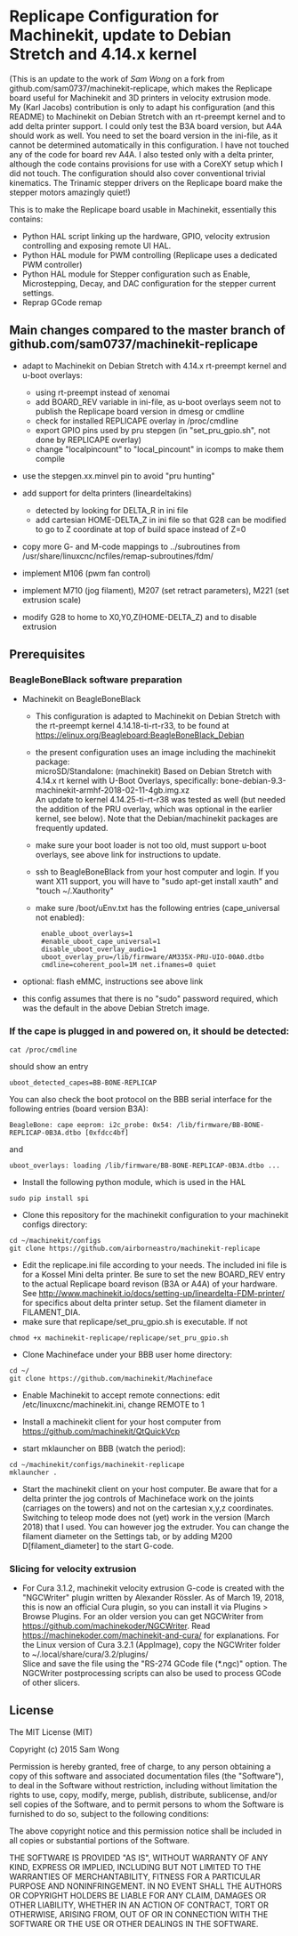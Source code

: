 Replicape Configuration for Machinekit, update to Debian Stretch and 4.14.x kernel
==================================================================================

(This is an update to the work of *Sam Wong* on a fork from github.com/sam0737/machinekit-replicape, which makes the Replicape board useful for Machinekit and 3D printers in velocity extrusion mode.  
My (Karl Jacobs) contribution is only to adapt his configuration (and this README) to Machinekit on Debian Stretch 
with an rt-preempt kernel and to add delta printer support. I could only test the B3A board version, but A4A should work as well. You need to set the board version in the ini-file, as it cannot be determined automatically in this configuration. I have not touched any of the code for board rev A4A. I also tested only with a delta printer, although the code contains provisions for use with a CoreXY setup which I did not touch. The configuration should also cover conventional trivial kinematics. The Trinamic stepper drivers on the Replicape board make the stepper motors amazingly quiet!)

This is to make the Replicape board usable in Machinekit, essentially this contains:
 
* Python HAL script linking up the hardware, GPIO, velocity extrusion controlling and exposing remote UI HAL.
* Python HAL module for PWM controlling (Replicape uses a dedicated PWM controller)
* Python HAL module for Stepper configuration such as Enable, Microstepping, Decay, and DAC configuration for the stepper current settings.
* Reprap GCode remap

Main changes compared to the master branch of github.com/sam0737/machinekit-replicape
-------------------------------------------------------------------------------------

* adapt to Machinekit on Debian Stretch with 4.14.x rt-preempt kernel and u-boot overlays:
  
    * using rt-preempt instead of xenomai
    * add BOARD_REV variable in ini-file, as u-boot overlays seem not to publish
   the Replicape board version in dmesg or cmdline
    * check for installed REPLICAPE overlay in /proc/cmdline
    * export GPIO pins used by pru stepgen (in "set_pru_gpio.sh", not done by REPLICAPE overlay)
    * change "localpincount" to "local_pincount" in icomps to make them compile
    
* use the stepgen.xx.minvel pin to avoid "pru hunting"
   
* add support for delta printers (lineardeltakins)
    * detected by looking for DELTA_R in ini file
    * add cartesian HOME-DELTA_Z in ini file so that G28 can be modified to go to Z coordinate at top of build space
    instead of Z=0
* copy more G- and M-code mappings to ../subroutines from /usr/share/linuxcnc/ncfiles/remap-subroutines/fdm/
* implement M106 (pwm fan control)
* implement M710 (jog filament), M207 (set retract parameters), M221 (set extrusion scale)
* modify G28 to home to X0,Y0,Z(HOME-DELTA_Z) and to disable extrusion

Prerequisites 
-------------

### BeagleBoneBlack software preparation

* Machinekit on BeagleBoneBlack
    * This configuration is adapted to Machinekit on Debian Stretch with the rt-preempt kernel 4.14.18-ti-rt-r33, to be found at
  <https://elinux.org/Beagleboard:BeagleBoneBlack_Debian>
  
    * the present configuration uses an image including the machinekit package:  
        microSD/Standalone: (machinekit) Based on Debian Stretch with 4.14.x rt kernel with U-Boot Overlays, 
        specifically:  bone-debian-9.3-machinekit-armhf-2018-02-11-4gb.img.xz   
        An update to kernel 4.14.25-ti-rt-r38 was tested as well (but needed the addition of the PRU overlay, which was optional in the earlier kernel, see below). 
        Note that the Debian/machinekit packages are frequently updated.
        
    * make sure your boot loader is not too old, must support u-boot overlays, see above link for instructions to update.
    * ssh to BeagleBoneBlack from your host computer and login. If you want X11 support, you will have to "sudo apt-get install xauth" and "touch ~/.Xauthority"
    * make sure /boot/uEnv.txt has the following entries (cape_universal not enabled):
    
```
        enable_uboot_overlays=1  
        #enable_uboot_cape_universal=1
        disable_uboot_overlay_audio=1
        uboot_overlay_pru=/lib/firmware/AM335X-PRU-UIO-00A0.dtbo 
        cmdline=coherent_pool=1M net.ifnames=0 quiet  
```

   * optional: flash eMMC, instructions see above link
        
   * this config assumes that there is no "sudo" password required, which was the default in the above Debian Stretch image.

### If the cape is plugged in and powered on, it should be detected:
```
cat /proc/cmdline
```
should show an entry
```
uboot_detected_capes=BB-BONE-REPLICAP
```
You can also check the boot protocol on the BBB serial interface for the following entries (board version B3A):
```
BeagleBone: cape eeprom: i2c_probe: 0x54: /lib/firmware/BB-BONE-REPLICAP-0B3A.dtbo [0xfdcc4bf]
```
and 
```
uboot_overlays: loading /lib/firmware/BB-BONE-REPLICAP-0B3A.dtbo ...
```
* Install the following python module, which is used in the HAL
```
sudo pip install spi 
```

* Clone this repository for the machinekit configuration to your machinekit configs directory:
```
cd ~/machinekit/configs
git clone https://github.com/airborneastro/machinekit-replicape
```
* Edit the replicape.ini file according to your needs. The included ini file is for a Kossel Mini delta printer. Be sure to set the new BOARD_REV entry to the actual Replicape board revison (B3A or A4A) of your hardware. See <http://www.machinekit.io/docs/setting-up/lineardelta-FDM-printer/> for specifics about delta printer setup. Set the filament diameter in FILAMENT_DIA.  
* make sure that replicape/set_pru_gpio.sh is executable. If not 
```
chmod +x machinekit-replicape/replicape/set_pru_gpio.sh
```

* Clone Machineface under your BBB user home directory:
```
cd ~/
git clone https://github.com/machinekit/Machineface
```
* Enable Machinekit to accept remote connections: 
edit /etc/linuxcnc/machinekit.ini, change REMOTE to 1

* Install a machinekit client for your host computer from <https://github.com/machinekit/QtQuickVcp>

* start mklauncher on BBB (watch the period):
```
cd ~/machinekit/configs/machinekit-replicape
mklauncher .
```
* Start the machinekit client on your host computer. Be aware that for a delta printer the jog controls of Machineface work on the joints (carriages on the towers) and not on the cartesian x,y,z coordinates. Switching to teleop mode does not (yet) work in the version (March 2018) that I used. You can however jog the extruder. You can change the filament diameter on the Settings tab, or by adding M200 D[filament_diameter] to the start G-code.


### Slicing for velocity extrusion

* For Cura 3.1.2, machinekit velocity extrusion G-code is created with the "NGCWriter" plugin written by Alexander Rössler. As of March 19, 2018, this is now an official Cura plugin, so you can install it via Plugins > Browse Plugins. For an older version you can get NGCWriter from <https://github.com/machinekoder/NGCWriter>. Read <https://machinekoder.com/machinekit-and-cura/> for explanations. For the Linux version of Cura 3.2.1 (AppImage), copy the NGCWriter folder to ~/.local/share/cura/3.2/plugins/  
 Slice and save the file using the "RS-274 GCode file (*.ngc)" option. The NGCWriter postprocessing scripts can also be used to process GCode of other slicers.


License
-------
The MIT License (MIT)

Copyright (c) 2015 Sam Wong
 
Permission is hereby granted, free of charge, to any person obtaining a copy
of this software and associated documentation files (the "Software"), to deal
in the Software without restriction, including without limitation the rights
to use, copy, modify, merge, publish, distribute, sublicense, and/or sell
copies of the Software, and to permit persons to whom the Software is
furnished to do so, subject to the following conditions:

The above copyright notice and this permission notice shall be included in all
copies or substantial portions of the Software.

THE SOFTWARE IS PROVIDED "AS IS", WITHOUT WARRANTY OF ANY KIND, EXPRESS OR
IMPLIED, INCLUDING BUT NOT LIMITED TO THE WARRANTIES OF MERCHANTABILITY,
FITNESS FOR A PARTICULAR PURPOSE AND NONINFRINGEMENT. IN NO EVENT SHALL THE
AUTHORS OR COPYRIGHT HOLDERS BE LIABLE FOR ANY CLAIM, DAMAGES OR OTHER
LIABILITY, WHETHER IN AN ACTION OF CONTRACT, TORT OR OTHERWISE, ARISING FROM,
OUT OF OR IN CONNECTION WITH THE SOFTWARE OR THE USE OR OTHER DEALINGS IN THE
SOFTWARE.
